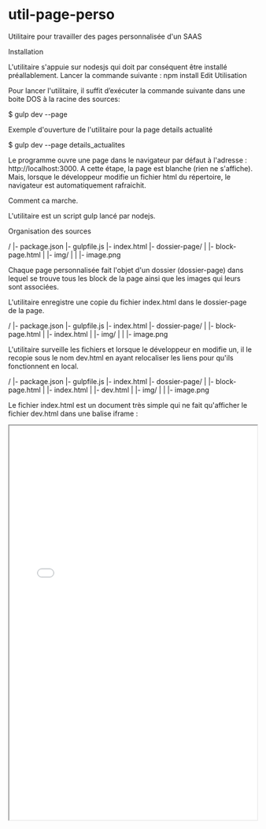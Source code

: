 # util-page-perso
Utilitaire pour travailler des pages personnalisée d'un SAAS

Installation

L'utilitaire s'appuie sur nodesjs qui doit par conséquent être installé préallablement.
Lancer la commande suivante : npm install
Edit
Utilisation

Pour lancer l'utilitaire, il suffit d’exécuter la commande suivante dans une boite DOS à la racine des sources:

$ gulp dev --page <dossier-page>

Exemple d'ouverture de l'utilitaire pour la page details actualité

$ gulp dev --page details_actualites

Le programme ouvre une page dans le navigateur par défaut à l'adresse : http://localhost:3000. A cette étape, la page est blanche (rien ne s'affiche). Mais, lorsque le développeur modifie un fichier html du répertoire, le navigateur est automatiquement rafraichit.

Comment ca marche.

L'utilitaire est un script gulp lancé par nodejs.

Organisation des sources

/
|- package.json
|- gulpfile.js
|- index.html
|- dossier-page/
|  |- block-page.html
|  |- img/
|  |  |- image.png

Chaque page personnalisée fait l'objet d'un dossier (dossier-page) dans lequel se trouve tous les block de la page ainsi que les images qui leurs sont associées.

L'utilitaire enregistre une copie du fichier index.html dans le dossier-page de la page.

/
|- package.json
|- gulpfile.js
|- index.html
|- dossier-page/
|  |- block-page.html
|  |- index.html
|  |- img/
|  |  |- image.png

L'utilitaire surveille les fichiers et lorsque le développeur en modifie un, il le recopie sous le nom dev.html en ayant relocaliser les liens pour qu'ils fonctionnent en local.

/
|- package.json
|- gulpfile.js
|- index.html
|- dossier-page/
|  |- block-page.html
|  |- index.html
|  |- dev.html
|  |- img/
|  |  |- image.png

Le fichier index.html est un document très simple qui ne fait qu'afficher le fichier dev.html dans une balise iframe :

<html>

<head>
    <title>Réalisez votre potentiel: legroupelaposte</title>
    <script type="text/javascript" src="../csod-jquery-1.7.2.min.js"></script>
</head>

<body>
    <div>
        <iframe src="./dev.html" width="100%" height="800px" scrolling="false" />
    </div>
</body>

</html>

Notons que toutes les pages ouvertes à l'adresse localhost:3000 sont rafraichies, dans tous les navigateurs. Vous pouvez ainsi voir le rendu de votre page dans Firefox, Chrome et IE immédiatement.